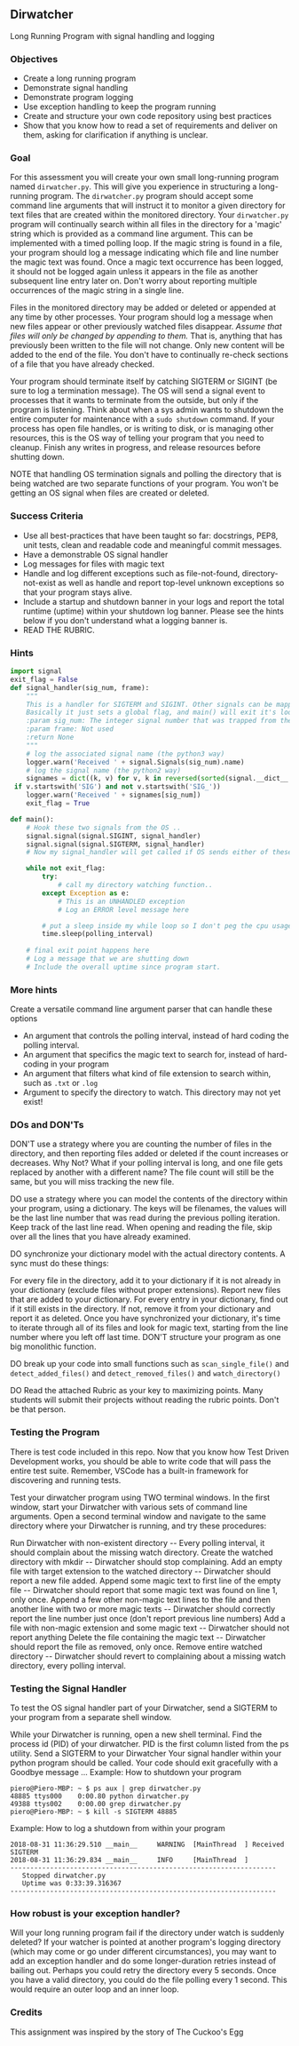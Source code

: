 		
## Dirwatcher
Long Running Program with signal handling and logging

 

### Objectives
 - Create a long running program
 - Demonstrate signal handling
 - Demonstrate program logging
 - Use exception handling to keep the program running
 - Create and structure your own code repository using best practices
 - Show that you know how to read a set of requirements and deliver on them, asking for clarification if anything is unclear.

### Goal
For this assessment you will create your own small long-running program named `dirwatcher.py`.  This will give you experience in structuring a long-running program. The `dirwatcher.py` program should accept some command line arguments that will instruct it to monitor a given directory for text files that are created within the monitored directory.  Your `dirwatcher.py` program will continually search within all files in the directory for a 'magic' string which is provided as a command line argument.  This can be implemented with a timed polling loop.  If the magic string is found in a file, your program should log a message indicating which file and line number the magic text was found.  Once a magic text occurrence has been logged, it should not be logged again unless it appears in the file as another subsequent line entry later on.  Don't worry about reporting multiple occurrences of the magic string in a single line.

Files in the monitored directory may be added or deleted or appended at any time by other processes.  Your program should log a message when new files appear or other previously watched files disappear.  _Assume that files will only be changed by appending to them._  That is, anything that has previously been written to the file will not change.  Only new content will be added to the end of the file.  You don't have to continually re-check sections of a file that you have already checked.

Your program should terminate itself by catching SIGTERM or SIGINT (be sure to log a termination message).  The OS will send a signal event to processes that it wants to terminate from the outside, but only if the program is listening.  Think about when a sys admin wants to shutdown the entire computer for maintenance with a `sudo shutdown` command.  If your process has open file handles, or is writing to disk, or is managing other resources, this is the OS way of telling your program that you need to cleanup. Finish any writes in progress, and release resources before shutting down.

NOTE that handling OS termination signals and polling the directory that is being watched are two separate functions of your program.  You won't be getting an OS signal when files are created or deleted.

### Success Criteria
 - Use all best-practices that have been taught so far: docstrings, PEP8, unit tests, clean and readable code and meaningful commit messages.
 - Have a demonstrable OS signal handler
 - Log messages for files with magic text
 - Handle and log different exceptions such as file-not-found, directory-not-exist as well as handle and report top-level unknown exceptions so that your program stays alive.
 - Include a startup and shutdown banner in your logs and report the total runtime (uptime) within your shutdown log banner.  Please see the hints below if you don't understand what a logging banner is.
 - READ THE RUBRIC.

### Hints
```python
import signal
exit_flag = False
def signal_handler(sig_num, frame):
    """
    This is a handler for SIGTERM and SIGINT. Other signals can be mapped here as well (SIGHUP?)
    Basically it just sets a global flag, and main() will exit it's loop if the signal is trapped.
    :param sig_num: The integer signal number that was trapped from the OS.
    :param frame: Not used
    :return None
    """
    # log the associated signal name (the python3 way)
    logger.warn('Received ' + signal.Signals(sig_num).name)
    # log the signal name (the python2 way)
    signames = dict((k, v) for v, k in reversed(sorted(signal.__dict__.items()))
 if v.startswith('SIG') and not v.startswith('SIG_'))
    logger.warn('Received ' + signames[sig_num])
    exit_flag = True

def main():
    # Hook these two signals from the OS .. 
    signal.signal(signal.SIGINT, signal_handler)
    signal.signal(signal.SIGTERM, signal_handler)
    # Now my signal_handler will get called if OS sends either of these to my process.

    while not exit_flag:
        try:
            # call my directory watching function..
        except Exception as e:
            # This is an UNHANDLED exception
            # Log an ERROR level message here

        # put a sleep inside my while loop so I don't peg the cpu usage at 100%
        time.sleep(polling_interval)
    
    # final exit point happens here
    # Log a message that we are shutting down
    # Include the overall uptime since program start.
```

### More hints
Create a versatile command line argument parser that can handle these options

 - An argument that controls the polling interval, instead of hard coding the polling interval.
 - An argument that specifics the magic text to search for, instead of hard-coding in your program
 - An argument that filters what kind of file extension to search within, such as `.txt` or `.log`
 - Argument to specify the directory to watch.  This directory may not yet exist!

### DOs and DON'Ts
DON'T use a strategy where you are counting the number of files in the directory, and then reporting files added or deleted if the count increases or decreases.  Why Not?  What if your polling interval is long, and one file gets replaced by another with a different name?  The file count will still be the same, but you will miss tracking the new file.

DO use a strategy where you can model the contents of the directory within your program, using a dictionary.  The keys will be filenames, the values will be the last line number that was read during the previous polling iteration.  Keep track of the last line read.  When opening and reading the file, skip over all the lines that you have already examined.

DO synchronize your dictionary model with the actual directory contents.  A sync must do these things:

For every file in the directory, add it to your dictionary if it is not already in your dictionary (exclude files without proper extensions).  Report new files that are added to your dictionary.
For every entry in your dictionary, find out if it still exists in the directory.  If not, remove it from your dictionary and report it as deleted.
Once you have synchronized your dictionary, it's time to iterate through all of its files and look for magic text, starting from the line number where you left off last time.
DON'T structure your program as one big monolithic function.

DO break up your code into small functions such as `scan_single_file()` and `detect_added_files()` and `detect_removed_files()` and `watch_directory()`

DO Read the attached Rubric as your key to maximizing points. Many students will submit their projects without reading the rubric points.  Don't be that person.


### Testing the Program
There is test code included in this repo.  Now that you know how Test Driven Development works, you should be able to write code that will pass the entire test suite.  Remember, VSCode has a built-in framework for discovering and running tests.

Test your dirwatcher program using TWO terminal windows.  In the first window, start your Dirwatcher with various sets of command line arguments.  Open a second terminal window and navigate to the same directory where your Dirwatcher is running, and try these procedures:

Run Dirwatcher with non-existent directory -- Every polling interval, it should complain about the missing watch directory.
Create the watched directory with mkdir -- Dirwatcher should stop complaining.
Add an empty file with target extension to the watched directory -- Dirwatcher should report a new file added.
Append some magic text to first line of the empty file -- Dirwatcher should report that some magic text was found on line 1, only once.
Append a few other non-magic text lines to the file and then another line with two or more magic texts -- Dirwatcher should correctly report the line number just once (don't report previous line numbers)
Add a file with non-magic extension and some magic text -- Dirwatcher should not report anything
Delete the file containing the magic text -- Dirwatcher should report the file as removed, only once.
Remove entire watched directory -- Dirwatcher should revert to complaining about a missing watch directory, every polling interval.

### Testing the Signal Handler
To test the OS signal handler part of your Dirwatcher, send a SIGTERM to your program from a separate shell window.

While your Dirwatcher is running, open a new shell terminal.
Find the process id (PID) of your dirwatcher.  PID is the first column listed from the ps utility.
Send a SIGTERM to your Dirwatcher
Your signal handler within your python program should be called.  Your code should exit gracefully with a Goodbye message ...
Example: How to shutdown your program
```console
piero@Piero-MBP: ~ $ ps aux | grep dirwatcher.py
48885 ttys000    0:00.80 python dirwatcher.py
49388 ttys002    0:00.00 grep dirwatcher.py
piero@Piero-MBP: ~ $ kill -s SIGTERM 48885
```

Example:  How to log a shutdown from within your program 
```
2018-08-31 11:36:29.510 __main__     WARNING  [MainThread  ] Received SIGTERM
2018-08-31 11:36:29.834 __main__     INFO     [MainThread  ] 
-------------------------------------------------------------------
   Stopped dirwatcher.py
   Uptime was 0:33:39.316367
-------------------------------------------------------------------
```
### How robust is your exception handler?
Will your long running program fail if the directory under watch is suddenly deleted?  If your watcher is pointed at another program's logging directory (which may come or go under different circumstances), you may want to add an exception handler and do some longer-duration retries instead of bailing out.  Perhaps you could retry the directory every 5 seconds.  Once you have a valid directory, you could do the file polling every 1 second.  This would require an outer loop and an inner loop.  

### Credits
This assignment was inspired by the story of The Cuckoo's Egg
